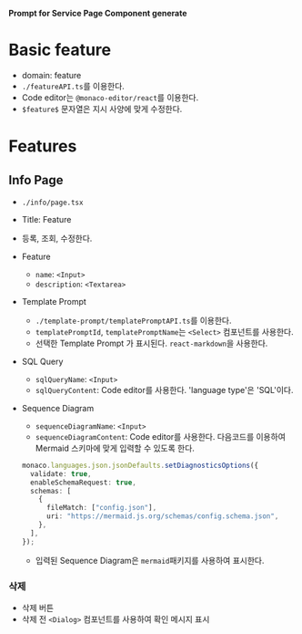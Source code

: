 **Prompt for Service Page Component generate**

# Basic feature

- domain: feature
- `./featureAPI.ts`를 이용한다.
- Code editor는 `@monaco-editor/react`를 이용한다.
- `$feature$` 문자열은 지시 사양에 맞게 수정한다.

# Features

## Info Page

- `./info/page.tsx`
- Title: Feature
- 등록, 조회, 수정한다.

- Feature

  - `name`: `<Input>`
  - `description`: `<Textarea>`

- Template Prompt

  - `./template-prompt/templatePromptAPI.ts`를 이용한다.
  - `templatePromptId`, `templatePromptName`는 `<Select>` 컴포넌트를 사용한다.
  - 선택한 Template Prompt 가 표시된다. `react-markdown`을 사용한다.

- SQL Query

  - `sqlQueryName`: `<Input>`
  - `sqlQueryContent`: Code editor를 사용한다. 'language type'은 'SQL'이다.

- Sequence Diagram
  - `sequenceDiagramName`: `<Input>`
  - `sequenceDiagramContent`: Code editor를 사용한다. 다음코드를 이용하여 Mermaid 스키마에 맞게 입력할 수 있도록 한다.
  ```typescript
  monaco.languages.json.jsonDefaults.setDiagnosticsOptions({
    validate: true,
    enableSchemaRequest: true,
    schemas: [
      {
        fileMatch: ["config.json"],
        uri: "https://mermaid.js.org/schemas/config.schema.json",
      },
    ],
  });
  ```
  - 입력된 Sequence Diagram은 `mermaid`패키지를 사용하여 표시한다.

### 삭제

- 삭제 버튼
- 삭제 전 `<Dialog>` 컴포넌트를 사용하여 확인 메시지 표시